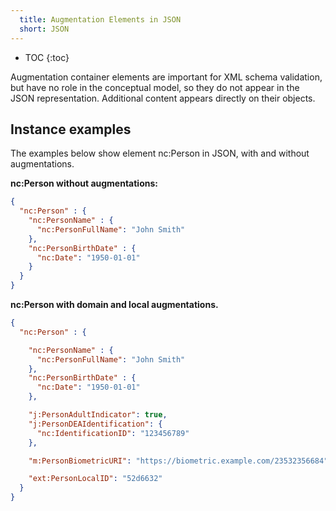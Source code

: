 ```yaml
---
  title: Augmentation Elements in JSON
  short: JSON
---
```


- TOC
{:toc}

Augmentation container elements are important for XML schema validation, but have no role in the conceptual model, so they do not appear in the JSON representation.  Additional content appears directly on their objects.

## Instance examples

The examples below show element nc:Person in JSON, with and without augmentations.

**nc:Person without augmentations:**

```json
{
  "nc:Person" : {
    "nc:PersonName" : {
      "nc:PersonFullName": "John Smith"
    },
    "nc:PersonBirthDate" : {
      "nc:Date": "1950-01-01"
    }
  }
}
```

**nc:Person with domain and local augmentations.**

```json
{
  "nc:Person" : {

    "nc:PersonName" : {
      "nc:PersonFullName": "John Smith"
    },
    "nc:PersonBirthDate" : {
      "nc:Date": "1950-01-01"
    },

    "j:PersonAdultIndicator": true,
    "j:PersonDEAIdentification": {
      "nc:IdentificationID": "123456789"
    },

    "m:PersonBiometricURI": "https://biometric.example.com/23532356684",

    "ext:PersonLocalID": "52d6632"
  }
}
```

